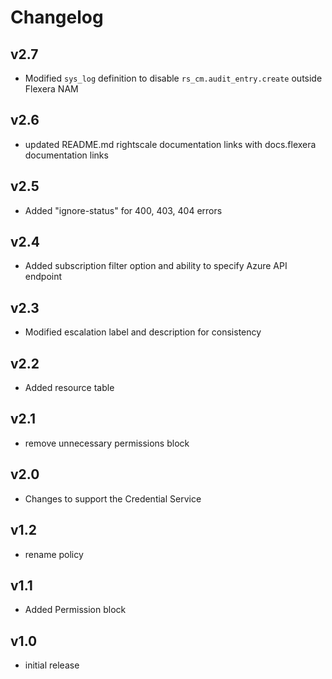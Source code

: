 # Changelog

## v2.7

- Modified `sys_log` definition to disable `rs_cm.audit_entry.create` outside Flexera NAM

## v2.6

- updated README.md rightscale documentation links with docs.flexera documentation links

## v2.5

- Added "ignore-status" for 400, 403, 404 errors

## v2.4

- Added subscription filter option and ability to specify Azure API endpoint

## v2.3

- Modified escalation label and description for consistency

## v2.2

- Added resource table

## v2.1

- remove unnecessary permissions block

## v2.0

- Changes to support the Credential Service

## v1.2

- rename policy

## v1.1

- Added Permission block

## v1.0

- initial release
